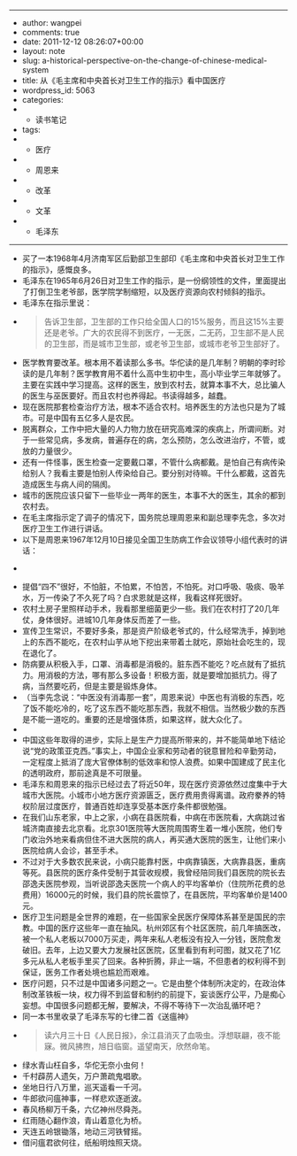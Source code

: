 - ---
- author: wangpei
- comments: true
- date: 2011-12-12 08:26:07+00:00
- layout: note
- slug: a-historical-perspective-on-the-change-of-chinese-medical-system
- title: 从《毛主席和中央首长对卫生工作的指示》看中国医疗
- wordpress_id: 5063
- categories:
- - 读书笔记
- tags:
- - 医疗
- - 周恩来
- - 改革
- - 文革
- - 毛泽东
- ---
- 买了一本1968年4月济南军区后勤部卫生部印《毛主席和中央首长对卫生工作的指示》，感慨良多。
- 毛泽东在1965年6月26日对卫生工作的指示，是一份纲领性的文件，里面提出了打倒卫生老爷部，医学院学制缩短，以及医疗资源向农村倾斜的指示。
- 毛泽东在指示里说：
- <blockquote>告诉卫生部，卫生部的工作只给全国人口的15%服务，而且这15%主要还是老爷。广大的农民得不到医疗，一无医，二无药，卫生部不是人民的卫生部，而是城市卫生部，或老爷卫生部，或城市老爷卫生部好了。
- 医学教育要改革。根本用不着读那么多书。华佗读的是几年制？明朝的李时珍读的是几年制？医学教育用不着什么高中生初中生，高小毕业学三年就够了。主要在实践中学习提高。这样的医生，放到农村去，就算本事不大，总比骗人的医生与巫医要好。而且农村也养得起。书读得越多，越蠢。
- 现在医院那套检查治疗方法，根本不适合农村。培养医生的方法也只是为了城市。可是中国有五亿多人是农民。
- 脱离群众，工作中把大量的人力物力放在研究高难深的疾病上，所谓间断。对于一些常见病，多发病，普遍存在的病，怎么预防，怎么改进治疗，不管，或放的力量很少。
- 还有一件怪事，医生检查一定要戴口罩，不管什么病都戴。是怕自己有病传染给别人？我看主要是怕别人传染给自己。要分别对待嘛。干什么都戴，这首先造成医生与病人间的隔阂。
- 城市的医院应该只留下一些毕业一两年的医生，本事不大的医生，其余的都到农村去。</blockquote>
- 在毛主席指示定了调子的情况下，国务院总理周恩来和副总理李先念，多次对医疗卫生工作进行讲话。
- 以下是周恩来1967年12月10日接见全国卫生防病工作会议领导小组代表时的讲话：
- <blockquote>
- 提倡“四不”很好，不怕脏，不怕累，不怕苦，不怕死。对口呼吸、吸痰、吸羊水，万一传染了不久死了吗？白求恩就是这样，我看这样死很好。
- 农村土房子里照样动手术，我看那里细菌更少一些。我们在农村打了20几年仗，身体很好。进城10几年身体反而差了一些。
- 宣传卫生常识，不要好多条，那是资产阶级老爷式的，什么经常洗手，掉到地上的东西不能吃，在农村山芋从地下挖出来带着土就吃，原始社会吃生的，现在退化了。
- 防病要从积极入手，口罩、消毒都是消极的。脏东西不能吃？吃点就有了抵抗力。用消极的方法，哪有那么多设备！积极方面，就是要增加抵抗力。得了病，当然要吃药，但是主要是锻炼身体。
- （当李先念说：“中医没有消毒那一套”，周恩来说）中医也有消极的东西，吃了饭不能吃冷的，吃了这东西不能吃那东西，我就不相信。当然极少数的东西是不能一道吃的。重要的还是增强体质，如果这样，就大众化了。
- </blockquote>
- 中国这些年取得的进步，实际上是生产力提高所带来的，并不能简单地下结论说“党的政策亚克西。”事实上，中国企业家和劳动者的锐意冒险和辛勤劳动，一定程度上抵消了庞大官僚体制的低效率和惊人浪费。如果中国建成了民主化的透明政府，那前途真是不可限量。
- 毛泽东和周恩来的指示已经过去了将近50年，现在医疗资源依然过度集中于大城市大医院。小城市小地方医疗资源匮乏，医疗费用贵得离谱。政府豢养的特权阶层过度医疗，普通百姓却连享受基本医疗条件都很勉强。
- 在我们山东老家，中上之家，小病在县医院看，中病在市医院看，大病跳过省城济南直接去北京看。北京301医院等大医院周围寄生着一堆小医院，他们专门收治外地来看病但住不进大医院的病人，再买通大医院的医生，让他们来小医院给病人会诊，甚至手术。
- 不过对于大多数农民来说，小病只能靠村医，中病靠镇医，大病靠县医，重病等死。县医院的医疗条件受制于其营收规模，我曾经陪同我们县医院的院长去邵逸夫医院参观，当听说邵逸夫医院一个病人的平均客单价（住院所花费的总费用）16000元的时候，我们县的院长震惊了，在县医院，平均客单价是1400元。
- 医疗卫生问题是全世界的难题，在一些国家全民医疗保障体系甚至是国民的宗教。中国的医疗这些年一直在抽风。杭州郊区有个社区医院，前几年搞医改，被一个私人老板以7000万买走，两年来私人老板没有投入一分钱，医院愈发破旧。去年，上边又要大力发展社区医院，区里看到有利可图，就又花了1亿多元从私人老板手里买了回来。各种折腾，非止一端，不但患者的权利得不到保证，医务工作者处境也尴尬而艰难。
- 医疗问题，只不过是中国诸多问题之一。它是由整个体制所决定的，在政治体制改革铁板一块，权力得不到监督和制约的前提下，妄谈医疗公平，乃是痴心妄想。中国很多问题都无解，要解决，不得不等待下一次治乱循环吧？
- 同一本书里收录了毛泽东写的七律二首《送瘟神》
- <blockquote>读六月三十日《人民日报》，余江县消灭了血吸虫。浮想联翩，夜不能寐。微风拂煦，旭日临窗。遥望南天，欣然命笔。
- 绿水青山枉自多，华佗无奈小虫何！
- 千村薜苈人遗矢，万户萧疏鬼唱歌。
- 坐地日行八万里，巡天遥看一千河。
- 牛郎欲问瘟神事，一样悲欢逐逝波。
- 春风杨柳万千条，六亿神州尽舜尧。
- 红雨随心翻作浪，青山着意化为桥。
- 天连五岭银锄落，地动三河铁臂摇。
- 借问瘟君欲何往，纸船明烛照天烧。</blockquote>
